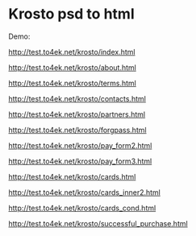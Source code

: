 Krosto psd to html
=======
Demo:

http://test.to4ek.net/krosto/index.html

http://test.to4ek.net/krosto/about.html

http://test.to4ek.net/krosto/terms.html

http://test.to4ek.net/krosto/contacts.html

http://test.to4ek.net/krosto/partners.html

http://test.to4ek.net/krosto/forgpass.html

http://test.to4ek.net/krosto/pay_form2.html

http://test.to4ek.net/krosto/pay_form3.html

http://test.to4ek.net/krosto/cards.html

http://test.to4ek.net/krosto/cards_inner2.html

http://test.to4ek.net/krosto/cards_cond.html

http://test.to4ek.net/krosto/successful_purchase.html

